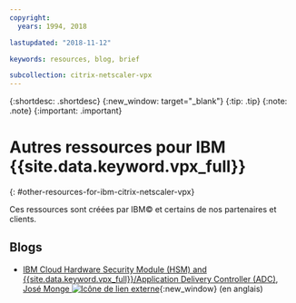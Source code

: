 ```yaml
---
copyright:
  years: 1994, 2018

lastupdated: "2018-11-12"

keywords: resources, blog, brief

subcollection: citrix-netscaler-vpx
---
```


{:shortdesc: .shortdesc}
{:new_window: target="_blank"}
{:tip: .tip}
{:note: .note}
{:important: .important}

# Autres ressources pour IBM {{site.data.keyword.vpx_full}}
{: #other-resources-for-ibm-citrix-netscaler-vpx}

Ces ressources sont créées par IBM© et certains de nos partenaires et clients.

## Blogs

 * [IBM Cloud Hardware Security Module (HSM) and {{site.data.keyword.vpx_full}}/Application Delivery Controller (ADC), José Monge ![Icône de lien externe](../../icons/launch-glyph.svg "Icône de lien externe")](https://www.ibm.com/blogs/bluemix/2018/11/deploy-ssl-offload-in-citrix-netscaler-vpx-adc-using-ibm-cloud-hsm/){:new_window} (en anglais)
